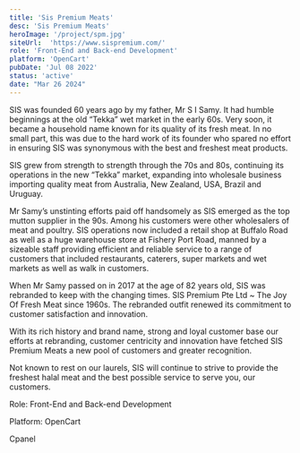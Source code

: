 ```yaml
---
title: 'Sis Premium Meats'
desc: 'Sis Premium Meats'
heroImage: '/project/spm.jpg'
siteUrl:  'https://www.sispremium.com/'
role: 'Front-End and Back-end Development'
platform: 'OpenCart'
pubDate: 'Jul 08 2022'
status: 'active'
date: "Mar 26 2024"
---
```


SIS was founded 60 years ago by my father, Mr S I Samy. It had humble beginnings at the old “Tekka” wet market in the early 60s. Very soon, it became a household name known for its quality of its fresh meat. In no small part, this was due to the hard work of its founder who spared no effort in ensuring SIS was synonymous with the best and freshest meat products.



SIS grew from strength to strength through the 70s and 80s, continuing its operations in the new “Tekka” market, expanding into wholesale business importing quality meat from Australia, New Zealand, USA, Brazil and Uruguay.

Mr Samy’s unstinting efforts paid off handsomely as SIS emerged as the top mutton supplier in the 90s. Among his customers were other wholesalers of meat and poultry. SIS operations now included a retail shop at Buffalo Road as well as a huge warehouse store at Fishery Port Road, manned by a sizeable staff providing efficient and reliable service to a range of customers that included  restaurants, caterers, super markets and wet markets as well as walk in customers.  

When Mr Samy passed on in 2017 at the age of 82 years old, SIS was rebranded to keep with the changing times. SIS Premium Pte Ltd ~ The Joy Of Fresh Meat since 1960s. The rebranded outfit renewed its commitment to customer satisfaction and innovation.

With its rich history and brand name, strong and loyal customer base our efforts at rebranding, customer centricity and innovation have fetched SIS Premium Meats a new pool of customers and greater recognition. 

Not known to rest on our laurels, SIS will continue to strive to provide the freshest halal meat and the best possible service to serve you, our customers.


<p>Role: Front-End and Back-end Development</p>
<p>Platform: OpenCart</p>
<p>Cpanel</p>